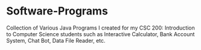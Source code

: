 # Software-Programs
Collection of Various Java Programs I created for my CSC 200: Introduction to Computer Science students such as Interactive Calculator, Bank Account System, Chat Bot, Data File Reader, etc. 
